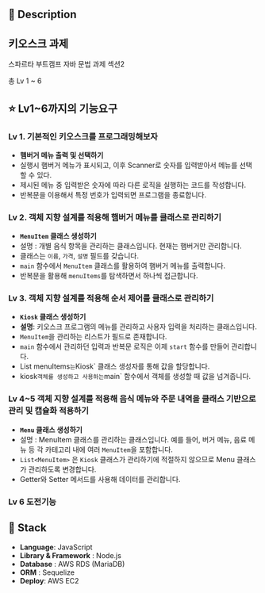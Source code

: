 
## 📖 Description

## 키오스크 과제 
스파르타 부트캠프 자바 문법 과제 섹션2

총 Lv 1 ~ 6

## ⭐ Lv1~6까지의 기능요구
### Lv 1. 기본적인 키오스크를 프로그래밍해보자
- **햄버거 메뉴 출력 및 선택하기**
- 실행시 햄버거 메뉴가 표시되고, 이후 Scanner로 숫자를 입력받아서 메뉴를 선택할 수 있다.
- 제시된 메뉴 중 입력받은 숫자에 따라 다른 로직을 실행하는 코드를 작성합니다.
- 반복문을 이용해서 특정 번호가 입력되면 프로그램을 종료합니다.

### Lv 2. 객체 지향 설계를 적용해 햄버거 메뉴를 클래스로 관리하기
- **`MenuItem` 클래스 생성하기**
- 설명 : 개별 음식 항목을 관리하는 클래스입니다. 현재는 햄버거만 관리합니다.
- 클래스는 `이름`, `가격`, `설명` 필드를 갖습니다.
- `main` 함수에서 `MenuItem` 클래스를 활용하여 햄버거 메뉴를 출력합니다.
- 반복문을 활용해 `menuItems`를 탐색하면서 하나씩 접근합니다.

### Lv 3. 객체 지향 설계를 적용해 순서 제어를 클래스로 관리하기
- **`Kiosk` 클래스 생성하기**
- **설명**: 키오스크 프로그램의 메뉴를 관리하고 사용자 입력을 처리하는 클래스입니다.
- `MenuItem`을 관리하는 리스트가 필드로 존재합니다.
- `main` 함수에서 관리하던 입력과 반복문 로직은 이제 `start` 함수를 만들어 관리합니다.
- List<MenuItem> menuItems` 는 `Kiosk` 클래스 생성자를 통해 값을 할당합니다.
- kiosk` 객체를 생성하고 사용하는 `main` 함수에서 객체를 생성할 때 값을 넘겨줍니다.

### Lv 4~5 객체 지향 설계를 적용해 음식 메뉴와 주문 내역을 클래스 기반으로 관리 및 캡슐화 적용하기
- **`Menu` 클래스 생성하기**
- 설명 : MenuItem 클래스를 관리하는 클래스입니다. 
  예를 들어, 버거 메뉴, 음료 메뉴 등 각 카테고리 내에 여러 `MenuItem`을 포함합니다.
- `List<MenuItem>` 은 `Kiosk` 클래스가 관리하기에 적절하지 않으므로 Menu 클래스가 관리하도록 변경합니다.
- Getter와 Setter 메서드를 사용해 데이터를 관리합니다.

### Lv 6 도전기능

## 🔧 Stack
- **Language**: JavaScript
- **Library & Framework** : Node.js
- **Database** : AWS RDS (MariaDB)
- **ORM** : Sequelize
- **Deploy**: AWS EC2
